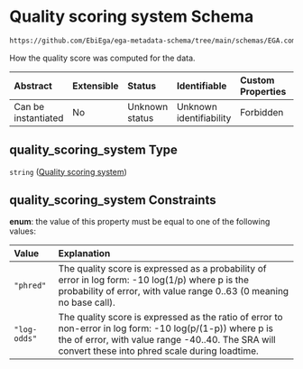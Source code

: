# Quality scoring system Schema

```txt
https://github.com/EbiEga/ega-metadata-schema/tree/main/schemas/EGA.common-definitions.json#/definitions/file_object/properties/sequence_quality_details/properties/quality_scoring_system
```

How the quality score was computed for the data.

| Abstract            | Extensible | Status         | Identifiable            | Custom Properties | Additional Properties | Access Restrictions | Defined In                                                                                           |
| :------------------ | :--------- | :------------- | :---------------------- | :---------------- | :-------------------- | :------------------ | :--------------------------------------------------------------------------------------------------- |
| Can be instantiated | No         | Unknown status | Unknown identifiability | Forbidden         | Allowed               | none                | [EGA.common-definitions.json\*](../../../schemas/EGA.common-definitions.json "open original schema") |

## quality\_scoring\_system Type

`string` ([Quality scoring system](ega-12-definitions-ega-file-object-properties-sequence-quality-details-properties-quality-scoring-system.md))

## quality\_scoring\_system Constraints

**enum**: the value of this property must be equal to one of the following values:

| Value        | Explanation                                                                                                                                                                                                     |
| :----------- | :-------------------------------------------------------------------------------------------------------------------------------------------------------------------------------------------------------------- |
| `"phred"`    | The quality score is expressed as a probability of error in log form: -10 log(1/p) where p is the probability of error, with value range 0..63 (0 meaning no base call).                                        |
| `"log-odds"` | The quality score is expressed as the ratio of error to non-error in log form: -10 log(p/(1-p)) where p is the of error, with value range -40..40. The SRA will convert these into phred scale during loadtime. |
